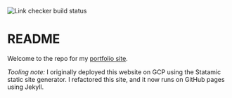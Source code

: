 ![Link checker build status](https://github.com/nwilson512/nwilson512.github.io/actions/workflows/main.yml/badge.svg)

# README

Welcome to the repo for my [portfolio site](https://techwriting.io).

_Tooling note:_ I originally deployed this website on GCP using the Statamic static site generator. I refactored this site, and it now runs on GitHub pages using Jekyll. 